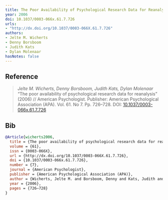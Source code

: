 ```yaml
---
title: The Poor Availability of Psychological Research Data for Reanalysis
year: 2006
doi: 10.1037/0003-066x.61.7.726
urls:
- "http://dx.doi.org/10.1037/0003-066X.61.7.726"
authors:
- Jelte M. Wicherts
- Denny Borsboom
- Judith Kats
- Dylan Molenaar
hasNotes: false
---
```


## Reference

> <i>Jelte M. Wicherts, Denny Borsboom, Judith Kats, Dylan Molenaar</i> “The poor availability of psychological research data for reanalysis” (2006) // American Psychologist. Publisher: American Psychological Association (APA). Vol.&nbsp;61. No&nbsp;7. Pp.&nbsp;726–728. DOI:&nbsp;<a href='https://doi.org/10.1037/0003-066x.61.7.726'>10.1037/0003-066x.61.7.726</a>

## Bib

```bib
@Article{wicherts2006,
  title = {The poor availability of psychological research data for reanalysis},
  volume = {61},
  issn = {0003-066X},
  url = {http://dx.doi.org/10.1037/0003-066X.61.7.726},
  doi = {10.1037/0003-066x.61.7.726},
  number = {7},
  journal = {American Psychologist},
  publisher = {American Psychological Association (APA)},
  author = {Wicherts, Jelte M. and Borsboom, Denny and Kats, Judith and Molenaar, Dylan},
  year = {2006},
  pages = {726–728}
}
```
